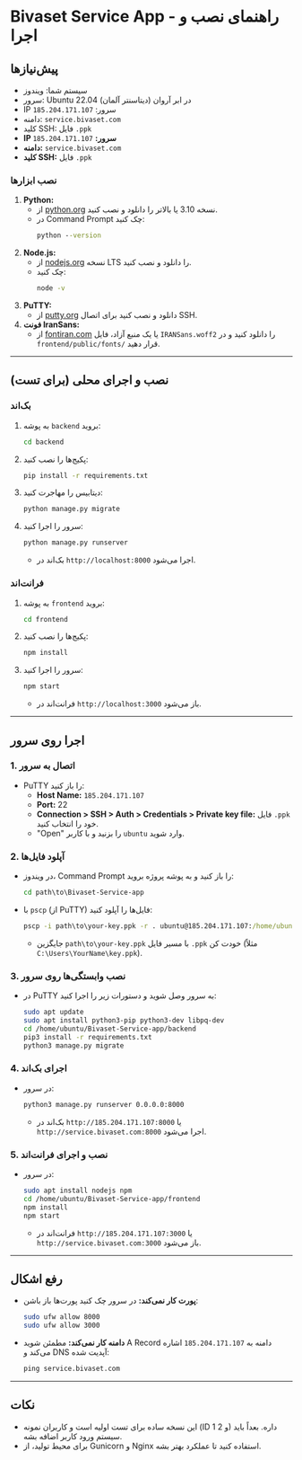 # Bivaset Service App - راهنمای نصب و اجرا

## پیش‌نیازها
- سیستم شما: ویندوز  
- سرور: Ubuntu 22.04 در ابر آروان (دیتاسنتر آلمان)  
- IP سرور: `185.204.171.107`  
- دامنه: `service.bivaset.com`  
- کلید SSH: فایل `.ppk` 
- **IP سرور:** `185.204.171.107`  
- **دامنه:** `service.bivaset.com`  
- **کلید SSH:** فایل `.ppk`  

### نصب ابزارها
1. **Python:**  
   - از [python.org](https://www.python.org/downloads/) نسخه 3.10 یا بالاتر را دانلود و نصب کنید.  
   - در Command Prompt چک کنید:  
     ```cmd
     python --version
     ```  
2. **Node.js:**  
   - از [nodejs.org](https://nodejs.org/) نسخه LTS را دانلود و نصب کنید.  
   - چک کنید:  
     ```cmd
     node -v
     ```  
3. **PuTTY:**  
   - از [putty.org](https://www.putty.org/) دانلود و نصب کنید برای اتصال SSH.  
4. **فونت IranSans:**  
   - از [fontiran.com](https://fontiran.com) یا یک منبع آزاد، فایل `IRANSans.woff2` را دانلود کنید و در `frontend/public/fonts/` قرار دهید.

---

## نصب و اجرای محلی (برای تست)
### بک‌اند
1. به پوشه `backend` بروید:  
   ```cmd
   cd backend
   ```
2. پکیج‌ها را نصب کنید:  
   ```cmd
   pip install -r requirements.txt
   ```
3. دیتابیس را مهاجرت کنید:  
   ```cmd
   python manage.py migrate
   ```
4. سرور را اجرا کنید:  
   ```cmd
   python manage.py runserver
   ```
   - بک‌اند در `http://localhost:8000` اجرا می‌شود.

### فرانت‌اند
1. به پوشه `frontend` بروید:  
   ```cmd
   cd frontend
   ```
2. پکیج‌ها را نصب کنید:  
   ```cmd
   npm install
   ```
3. سرور را اجرا کنید:  
   ```cmd
   npm start
   ```
   - فرانت‌اند در `http://localhost:3000` باز می‌شود.

---

## اجرا روی سرور
### 1. اتصال به سرور
- PuTTY را باز کنید:  
  - **Host Name:** `185.204.171.107`  
  - **Port:** 22  
  - **Connection > SSH > Auth > Credentials > Private key file:** فایل `.ppk` خود را انتخاب کنید.  
  - "Open" را بزنید و با کاربر `ubuntu` وارد شوید.

### 2. آپلود فایل‌ها
- در ویندوز، Command Prompt را باز کنید و به پوشه پروژه بروید:  
  ```cmd
  cd path\to\Bivaset-Service-app
  ```
- با `pscp` (از PuTTY) فایل‌ها را آپلود کنید:  
  ```cmd
  pscp -i path\to\your-key.ppk -r . ubuntu@185.204.171.107:/home/ubuntu/Bivaset-Service-app
  ```
  - جایگزین `path\to\your-key.ppk` با مسیر فایل `.ppk` خودت کن (مثلاً `C:\Users\YourName\key.ppk`).

### 3. نصب وابستگی‌ها روی سرور
- در PuTTY به سرور وصل شوید و دستورات زیر را اجرا کنید:  
  ```bash
  sudo apt update
  sudo apt install python3-pip python3-dev libpq-dev
  cd /home/ubuntu/Bivaset-Service-app/backend
  pip3 install -r requirements.txt
  python3 manage.py migrate
  ```

### 4. اجرای بک‌اند
- در سرور:  
  ```bash
  python3 manage.py runserver 0.0.0.0:8000
  ```
  - بک‌اند در `http://185.204.171.107:8000` یا `http://service.bivaset.com:8000` اجرا می‌شود.

### 5. نصب و اجرای فرانت‌اند
- در سرور:  
  ```bash
  sudo apt install nodejs npm
  cd /home/ubuntu/Bivaset-Service-app/frontend
  npm install
  npm start
  ```
  - فرانت‌اند در `http://185.204.171.107:3000` یا `http://service.bivaset.com:3000` باز می‌شود.

---

## رفع اشکال
- **پورت کار نمی‌کند:** در سرور چک کنید پورت‌ها باز باشن:  
  ```bash
  sudo ufw allow 8000
  sudo ufw allow 3000
  ```
- **دامنه کار نمی‌کند:** مطمئن شوید A Record دامنه به `185.204.171.107` اشاره می‌کند و DNS آپدیت شده:  
  ```cmd
  ping service.bivaset.com
  ```

---

## نکات
- این نسخه ساده برای تست اولیه است و کاربران نمونه (ID 1 و 2) داره. بعداً باید سیستم ورود کاربر اضافه بشه.
- برای محیط تولید، از Gunicorn و Nginx استفاده کنید تا عملکرد بهتر بشه.
